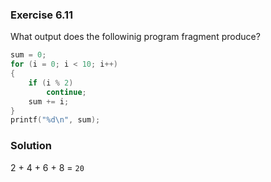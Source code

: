 ### Exercise 6.11 

What output does the followinig program fragment produce?

```c
sum = 0;
for (i = 0; i < 10; i++)
{
    if (i % 2)
        continue;
    sum += i;
}
printf("%d\n", sum);
```

### Solution

2 + 4 + 6 + 8 = `20`
